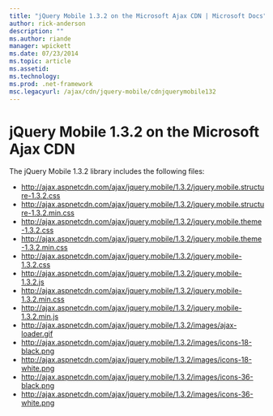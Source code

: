 ```yaml
---
title: "jQuery Mobile 1.3.2 on the Microsoft Ajax CDN | Microsoft Docs"
author: rick-anderson
description: ""
ms.author: riande
manager: wpickett
ms.date: 07/23/2014
ms.topic: article
ms.assetid: 
ms.technology: 
ms.prod: .net-framework
msc.legacyurl: /ajax/cdn/jquery-mobile/cdnjquerymobile132
---
```

jQuery Mobile 1.3.2 on the Microsoft Ajax CDN
====================
The jQuery Mobile 1.3.2 library includes the following files:

- http://ajax.aspnetcdn.com/ajax/jquery.mobile/1.3.2/jquery.mobile.structure-1.3.2.css
- http://ajax.aspnetcdn.com/ajax/jquery.mobile/1.3.2/jquery.mobile.structure-1.3.2.min.css
- http://ajax.aspnetcdn.com/ajax/jquery.mobile/1.3.2/jquery.mobile.theme-1.3.2.css
- http://ajax.aspnetcdn.com/ajax/jquery.mobile/1.3.2/jquery.mobile.theme-1.3.2.min.css
- http://ajax.aspnetcdn.com/ajax/jquery.mobile/1.3.2/jquery.mobile-1.3.2.css
- http://ajax.aspnetcdn.com/ajax/jquery.mobile/1.3.2/jquery.mobile-1.3.2.js
- http://ajax.aspnetcdn.com/ajax/jquery.mobile/1.3.2/jquery.mobile-1.3.2.min.css
- http://ajax.aspnetcdn.com/ajax/jquery.mobile/1.3.2/jquery.mobile-1.3.2.min.js
- http://ajax.aspnetcdn.com/ajax/jquery.mobile/1.3.2/images/ajax-loader.gif
- http://ajax.aspnetcdn.com/ajax/jquery.mobile/1.3.2/images/icons-18-black.png
- http://ajax.aspnetcdn.com/ajax/jquery.mobile/1.3.2/images/icons-18-white.png
- http://ajax.aspnetcdn.com/ajax/jquery.mobile/1.3.2/images/icons-36-black.png
- http://ajax.aspnetcdn.com/ajax/jquery.mobile/1.3.2/images/icons-36-white.png